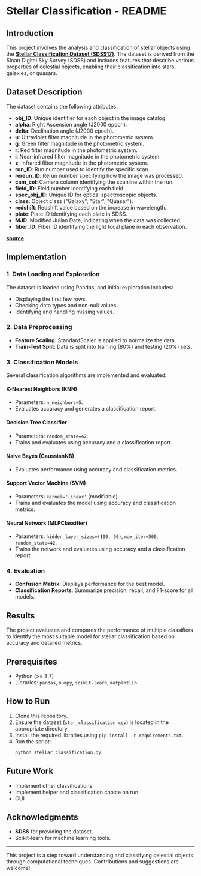 # Stellar Classification - README

## Introduction
This project involves the analysis and classification of stellar objects using the **[Stellar Classification Dataset (SDSS17)](https://www.kaggle.com/datasets/fedesoriano/stellar-classification-dataset-sdss17)**. The dataset is derived from the Sloan Digital Sky Survey (SDSS) and includes features that describe various properties of celestial objects, enabling their classification into stars, galaxies, or quasars.

## Dataset Description
The dataset contains the following attributes:

- **obj_ID**: Unique identifier for each object in the image catalog.
- **alpha**: Right Ascension angle (J2000 epoch).
- **delta**: Declination angle (J2000 epoch).
- **u**: Ultraviolet filter magnitude in the photometric system.
- **g**: Green filter magnitude in the photometric system.
- **r**: Red filter magnitude in the photometric system.
- **i**: Near-infrared filter magnitude in the photometric system.
- **z**: Infrared filter magnitude in the photometric system.
- **run_ID**: Run number used to identify the specific scan.
- **rereun_ID**: Rerun number specifying how the image was processed.
- **cam_col**: Camera column identifying the scanline within the run.
- **field_ID**: Field number identifying each field.
- **spec_obj_ID**: Unique ID for optical spectroscopic objects.
- **class**: Object class ("Galaxy", "Star", "Quasar").
- **redshift**: Redshift value based on the increase in wavelength.
- **plate**: Plate ID identifying each plate in SDSS.
- **MJD**: Modified Julian Date, indicating when the data was collected.
- **fiber_ID**: Fiber ID identifying the light focal plane in each observation.

**[source](https://www.kaggle.com/code/gsabhinav/multi-class-classification-noteboook)**

## Implementation
### 1. Data Loading and Exploration
The dataset is loaded using Pandas, and initial exploration includes:
- Displaying the first few rows.
- Checking data types and non-null values.
- Identifying and handling missing values.

### 2. Data Preprocessing
- **Feature Scaling**: StandardScaler is applied to normalize the data.
- **Train-Test Split**: Data is split into training (80%) and testing (20%) sets.

### 3. Classification Models
Several classification algorithms are implemented and evaluated:

#### K-Nearest Neighbors (KNN)
- Parameters: `n_neighbors=5`.
- Evaluates accuracy and generates a classification report.

#### Decision Tree Classifier
- Parameters: `random_state=42`.
- Trains and evaluates using accuracy and a classification report.

#### Naive Bayes (GaussianNB)
- Evaluates performance using accuracy and classification metrics.

#### Support Vector Machine (SVM)
- Parameters: `kernel='linear'` (modifiable).
- Trains and evaluates the model using accuracy and classification metrics.

#### Neural Network (MLPClassifier)
- Parameters: `hidden_layer_sizes=(100, 50)`, `max_iter=500`, `random_state=42`.
- Trains the network and evaluates using accuracy and a classification report.

### 4. Evaluation
- **Confusion Matrix**: Displays performance for the best model.
- **Classification Reports**: Summarize precision, recall, and F1-score for all models.

## Results
The project evaluates and compares the performance of multiple classifiers to identify the most suitable model for stellar classification based on accuracy and detailed metrics.

## Prerequisites
- Python (>= 3.7)
- Libraries: `pandas`, `numpy`, `scikit-learn`, `matplotlib`

## How to Run
1. Clone this repository.
2. Ensure the dataset (`star_classification.csv`) is located in the appropriate directory.
3. Install the required libraries using `pip install -r requirements.txt`.
4. Run the script:
   ```bash
   python stellar_classification.py
   ```

## Future Work
- Implement other classifications
- Implement helper and classification choice on run
- GUI
## Acknowledgments
- **SDSS** for providing the dataset.
- Scikit-learn for machine learning tools.

---

This project is a step toward understanding and classifying celestial objects through computational techniques. Contributions and suggestions are welcome!

